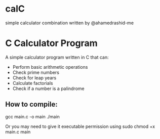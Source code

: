 # calC
simple calculator combination written by @ahamedrashid-me

# C Calculator Program

A simple calculator program written in C that can:
- Perform basic arithmetic operations
- Check prime numbers
- Check for leap years
- Calculate factorials
- Check if a number is a palindrome

## How to compile:
gcc main.c -o main
./main

Or you may need to give it executable permission using
sudo chmod +x main.c main


